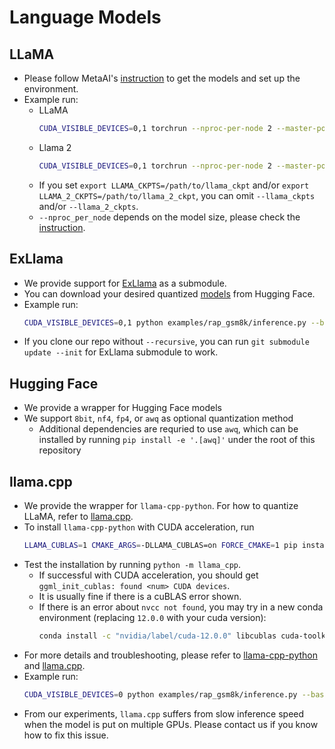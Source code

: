 # Language Models
## LLaMA
- Please follow MetaAI's [instruction](https://github.com/facebookresearch/llama) to get the models and set up the environment.
- Example run:
  - LLaMA
    ```bash
    CUDA_VISIBLE_DEVICES=0,1 torchrun --nproc-per-node 2 --master-port 6666 examples/rap_gsm8k/inference.py --base_lm llama --llama_ckpt /path/to/llama_ckpts --llama_size 13B
    ```
  - Llama 2
    ```bash
    CUDA_VISIBLE_DEVICES=0,1 torchrun --nproc-per-node 2 --master-port 6676 examples/rap_gsm8k/inference.py --base_lm llama-2 --llama_2_ckpts /path/to/llama-2-ckpts --llama_size 13B
    ```
  - If you set `export LLAMA_CKPTS=/path/to/llama_ckpt` and/or `export LLAMA_2_CKPTS=/path/to/llama_2_ckpt`, you can omit `--llama_ckpts` and/or `--llama_2_ckpts`.
  - `--nproc_per_node` depends on the model size, please check the [instruction](https://github.com/facebookresearch/llama).

## ExLlama
- We provide support for [ExLlama](https://github.com/turboderp/exllama) as a submodule.
- You can download your desired quantized [models](https://github.com/turboderp/exllama/blob/master/doc/model_compatibility.md) from Hugging Face.
- Example run:
  ```bash
  CUDA_VISIBLE_DEVICES=0,1 python examples/rap_gsm8k/inference.py --base_lm exllama --exllama_model_dir /path/to/Llama-2-70B-GPTQ --exllama_lora_dir None --exllama_mem_map '[16,22]'
  ```
- If you clone our repo without `--recursive`, you can run `git submodule update --init` for ExLlama submodule to work.

## Hugging Face
- We provide a wrapper for Hugging Face models
- We support `8bit`, `nf4`, `fp4`, or `awq` as optional quantization method
  - Additional dependencies are requried to use `awq`, which can be installed by running `pip install -e '.[awq]'` under the root of this repository

## llama.cpp
- We provide the wrapper for `llama-cpp-python`.
For how to quantize LLaMA, refer to [llama.cpp](https://github.com/ggerganov/llama.cpp).
- To install `llama-cpp-python` with CUDA acceleration, run
    ```bash
    LLAMA_CUBLAS=1 CMAKE_ARGS=-DLLAMA_CUBLAS=on FORCE_CMAKE=1 pip install llama-cpp-python --no-cache-dir --force-reinstall --verbose
    ```
- Test the installation by running `python -m llama_cpp`.
  - If successful with CUDA acceleration, you should get `ggml_init_cublas: found <num> CUDA devices`.
  - It is usually fine if there is a cuBLAS error shown.
  - If there is an error about `nvcc not found`, you may try in a new conda environment (replacing `12.0.0` with your cuda version):
    ```bash
    conda install -c "nvidia/label/cuda-12.0.0" libcublas cuda-toolkit
    ```
- For more details and troubleshooting, please refer to [llama-cpp-python](https://github.com/abetlen/llama-cpp-python) and [llama.cpp](https://github.com/ggerganov/llama.cpp).
- Example run:
  ```bash
  CUDA_VISIBLE_DEVICES=0 python examples/rap_gsm8k/inference.py --base_lm llama.cpp --llama_cpp_path /path/to/13B/ggml-model-q5_0.gguf
  ```
- From our experiments, `llama.cpp` suffers from slow inference speed when the model is put on multiple GPUs. Please contact us if you know how to fix this issue.
